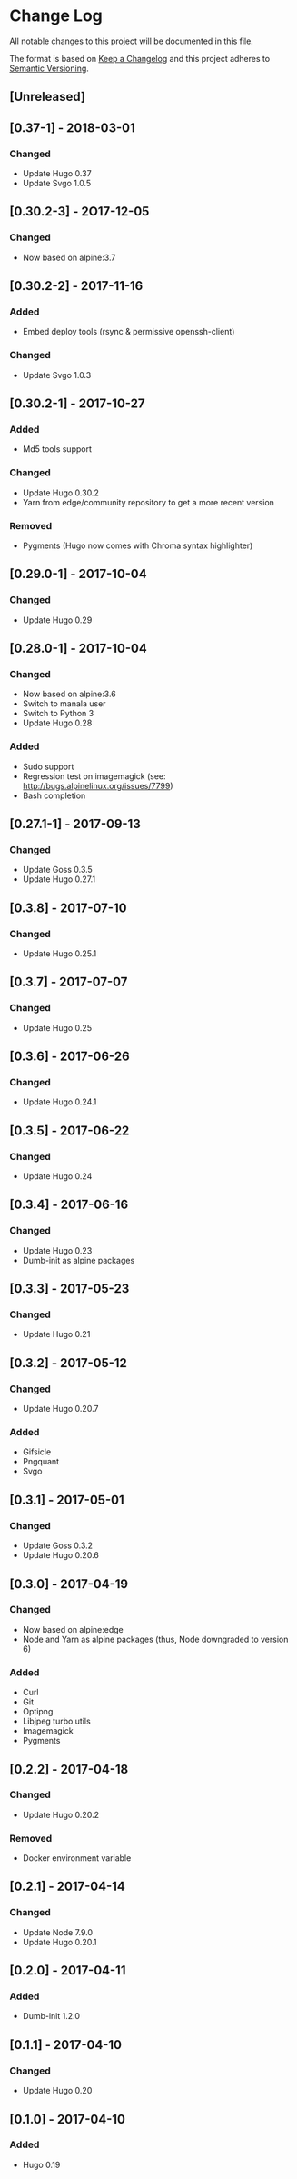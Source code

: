# Change Log
All notable changes to this project will be documented in this file.

The format is based on [Keep a Changelog](http://keepachangelog.com/)
and this project adheres to [Semantic Versioning](http://semver.org/).

## [Unreleased]

## [0.37-1] - 2018-03-01
### Changed
- Update Hugo 0.37
- Update Svgo 1.0.5

## [0.30.2-3] - 2O17-12-05
### Changed
- Now based on alpine:3.7

## [0.30.2-2] - 2017-11-16
### Added
- Embed deploy tools (rsync & permissive openssh-client)

### Changed
- Update Svgo 1.0.3

## [0.30.2-1] - 2017-10-27
### Added
- Md5 tools support

### Changed
- Update Hugo 0.30.2
- Yarn from edge/community repository to get a more recent version

### Removed
- Pygments (Hugo now comes with Chroma syntax highlighter)

## [0.29.0-1] - 2017-10-04
### Changed
- Update Hugo 0.29

## [0.28.0-1] - 2017-10-04
### Changed
- Now based on alpine:3.6
- Switch to manala user
- Switch to Python 3
- Update Hugo 0.28

### Added
- Sudo support
- Regression test on imagemagick (see: http://bugs.alpinelinux.org/issues/7799)
- Bash completion

## [0.27.1-1] - 2017-09-13
### Changed
- Update Goss 0.3.5
- Update Hugo 0.27.1

## [0.3.8] - 2017-07-10
### Changed
- Update Hugo 0.25.1

## [0.3.7] - 2017-07-07
### Changed
- Update Hugo 0.25

## [0.3.6] - 2017-06-26
### Changed
- Update Hugo 0.24.1

## [0.3.5] - 2017-06-22
### Changed
- Update Hugo 0.24

## [0.3.4] - 2017-06-16
### Changed
- Update Hugo 0.23
- Dumb-init as alpine packages

## [0.3.3] - 2017-05-23
### Changed
- Update Hugo 0.21

## [0.3.2] - 2017-05-12
### Changed
- Update Hugo 0.20.7

### Added
- Gifsicle
- Pngquant
- Svgo

## [0.3.1] - 2017-05-01
### Changed
- Update Goss 0.3.2
- Update Hugo 0.20.6

## [0.3.0] - 2017-04-19
### Changed
- Now based on alpine:edge
- Node and Yarn as alpine packages (thus, Node downgraded to version 6)

### Added
- Curl
- Git
- Optipng
- Libjpeg turbo utils
- Imagemagick
- Pygments

## [0.2.2] - 2017-04-18
### Changed
- Update Hugo 0.20.2

### Removed
- Docker environment variable

## [0.2.1] - 2017-04-14
### Changed
- Update Node 7.9.0
- Update Hugo 0.20.1

## [0.2.0] - 2017-04-11
### Added
- Dumb-init 1.2.0

## [0.1.1] - 2017-04-10
### Changed
- Update Hugo 0.20

## [0.1.0] - 2017-04-10
### Added
- Hugo 0.19
